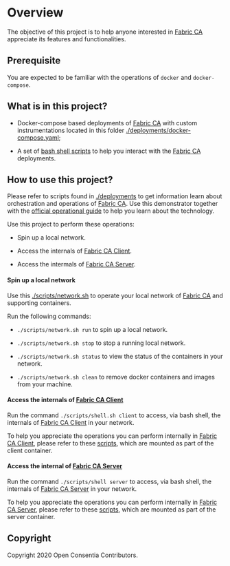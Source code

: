 # Overview

The objective of this project is to help anyone interested in [Fabric CA][1] appreciate its features and functionalities. 

## Prerequisite

You are expected to be familiar with the operations of `docker` and `docker-compose`.

## What is in this project?

* Docker-compose based deployments of [Fabric CA][1] with custom instrumentations located in this folder [./deployments/docker-compose.yaml](../deployments/docker-compose.yaml);

* A set of [bash shell scripts](../deployments/scripts) to help you interact with the [Fabric CA][1] deployments.

## How to use this project?

Please refer to scripts found in [./deployments](../deployments) to get information learn about orchestration and operations of [Fabric CA][1]. Use this demonstrator together with the [official operational guide](https://hyperledger-fabric-ca.readthedocs.io/en/release-1.4/operations_guide.html) to help you learn about the technology.
 
Use this project to perform these operations:

* Spin up a local network.

* Access the internals of [Fabric CA Client][2].

* Access the intermals of [Fabric CA Server][3].

#### Spin up a local network

Use this [./scripts/network.sh](../scripts/network.sh) to operate your local network of [Fabric CA][1] and supporting containers. 

Run the following commands:

* `./scripts/network.sh run` to spin up a local network.

* `./scripts/network.sh stop` to stop a running local network.

* `./scripts/network.sh status` to view the status of the containers in your network.

* `./scripts/network.sh clean` to remove docker containers and images from your machine. 

#### Access the internals of [Fabric CA Client][2]

Run the command `./scripts/shell.sh client` to access, via bash shell, the internals of [Fabric CA Client][2] in your network.

To help you appreciate the operations you can perform internally in [Fabric CA Client][2], please refer to these [scripts](../deployments/scripts), which are mounted as part of the client container.

#### Access the internal of [Fabric CA Server][3]

Run the command `./scripts/shell server` to access, via bash shell, the internals of [Fabric CA Server][3] in your network.

To help you appreciate the operations you can perform internally in [Fabric CA Server][3], please refer to these [scripts](../deployments/scripts), which are mounted as part of the server container.

## Copyright

Copyright 2020 Open Consentia Contributors.


[1]: https://hyperledger-fabric-ca.readthedocs.io/en/release-1.4/
[2]: https://hyperledger-fabric-ca.readthedocs.io/en/release-1.4/users-guide.html#fabric-ca-client
[3]: https://hyperledger-fabric-ca.readthedocs.io/en/release-1.4/users-guide.html#fabric-ca-server